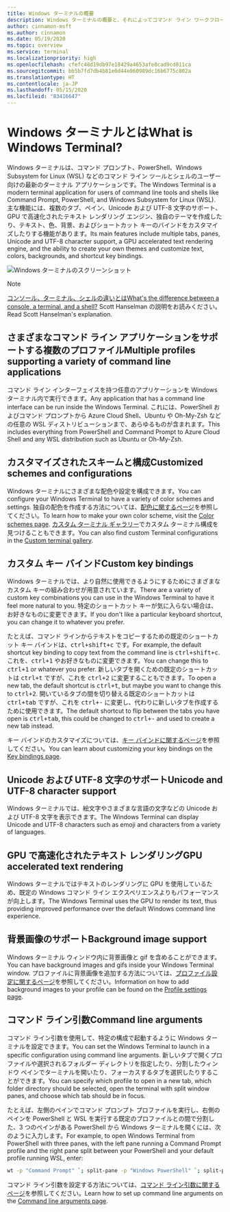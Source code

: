```yaml
---
title: Windows ターミナルの概要
description: Windows ターミナルの概要と、それによってコマンド ライン ワークフローを改善する方法について説明します。
author: cinnamon-msft
ms.author: cinnamon
ms.date: 05/19/2020
ms.topic: overview
ms.service: terminal
ms.localizationpriority: high
ms.openlocfilehash: cfefc48d19db97e18429a4653afe8cad9cd811ca
ms.sourcegitcommit: bb5b7fd7db4b81e0d44e060989dc16b6775c802a
ms.translationtype: HT
ms.contentlocale: ja-JP
ms.lasthandoff: 05/15/2020
ms.locfileid: "83416647"
---
```

# <a name="what-is-windows-terminal"></a><span data-ttu-id="e4eee-103">Windows ターミナルとは</span><span class="sxs-lookup"><span data-stu-id="e4eee-103">What is Windows Terminal?</span></span>

<span data-ttu-id="e4eee-104">Windows ターミナルは、コマンド プロンプト、PowerShell、Windows Subsystem for Linux (WSL) などのコマンド ライン ツールとシェルのユーザー向けの最新のターミナル アプリケーションです。</span><span class="sxs-lookup"><span data-stu-id="e4eee-104">The Windows Terminal is a modern terminal application for users of command line tools and shells like Command Prompt, PowerShell, and Windows Subsystem for Linux (WSL).</span></span> <span data-ttu-id="e4eee-105">主な機能には、複数のタブ、ペイン、Unicode および UTF-8 文字のサポート、GPU で高速化されたテキスト レンダリング エンジン、独自のテーマを作成したり、テキスト、色、背景、およびショートカット キーのバインドをカスタマイズしたりする機能があります。</span><span class="sxs-lookup"><span data-stu-id="e4eee-105">Its main features include multiple tabs, panes, Unicode and UTF-8 character support, a GPU accelerated text rendering engine, and the ability to create your own themes and customize text, colors, backgrounds, and shortcut key bindings.</span></span>

![Windows ターミナルのスクリーンショット](./images/overview.png)

> [!NOTE]
> [<span data-ttu-id="e4eee-107">コンソール、ターミナル、シェルの違いとは</span><span class="sxs-lookup"><span data-stu-id="e4eee-107">What's the difference between a console, a terminal, and a shell?</span></span>](https://www.hanselman.com/blog/WhatsTheDifferenceBetweenAConsoleATerminalAndAShell.aspx) <span data-ttu-id="e4eee-108">Scott Hanselman の説明をお読みください。</span><span class="sxs-lookup"><span data-stu-id="e4eee-108">Read Scott Hanselman's explanation.</span></span>

## <a name="multiple-profiles-supporting-a-variety-of-command-line-applications"></a><span data-ttu-id="e4eee-109">さまざまなコマンド ライン アプリケーションをサポートする複数のプロファイル</span><span class="sxs-lookup"><span data-stu-id="e4eee-109">Multiple profiles supporting a variety of command line applications</span></span>

<span data-ttu-id="e4eee-110">コマンド ライン インターフェイスを持つ任意のアプリケーションを Windows ターミナル内で実行できます。</span><span class="sxs-lookup"><span data-stu-id="e4eee-110">Any application that has a command line interface can be run inside the Windows Terminal.</span></span> <span data-ttu-id="e4eee-111">これには、PowerShell およびコマンド プロンプトから Azure Cloud Shell、Ubuntu や Oh-My-Zsh などの任意の WSL ディストリビューションまで、あらゆるものが含まれます。</span><span class="sxs-lookup"><span data-stu-id="e4eee-111">This includes everything from PowerShell and Command Prompt to Azure Cloud Shell and any WSL distribution such as Ubuntu or Oh-My-Zsh.</span></span>

## <a name="customized-schemes-and-configurations"></a><span data-ttu-id="e4eee-112">カスタマイズされたスキームと構成</span><span class="sxs-lookup"><span data-stu-id="e4eee-112">Customized schemes and configurations</span></span>

<span data-ttu-id="e4eee-113">Windows ターミナルにさまざまな配色や設定を構成できます。</span><span class="sxs-lookup"><span data-stu-id="e4eee-113">You can configure your Windows Terminal to have a variety of color schemes and settings.</span></span> <span data-ttu-id="e4eee-114">独自の配色を作成する方法については、[配色に関するページ](./customize-settings/color-schemes.md)を参照してください。</span><span class="sxs-lookup"><span data-stu-id="e4eee-114">To learn how to make your own color scheme, visit the [Color schemes page](./customize-settings/color-schemes.md).</span></span> <span data-ttu-id="e4eee-115">[カスタム ターミナル ギャラリー](./custom-terminal-gallery/powerline-in-powershell.md)でカスタム ターミナル構成を見つけることもできます。</span><span class="sxs-lookup"><span data-stu-id="e4eee-115">You can also find custom Terminal configurations in the [Custom terminal gallery](./custom-terminal-gallery/powerline-in-powershell.md).</span></span>

## <a name="custom-key-bindings"></a><span data-ttu-id="e4eee-116">カスタム キー バインド</span><span class="sxs-lookup"><span data-stu-id="e4eee-116">Custom key bindings</span></span>

<span data-ttu-id="e4eee-117">Windows ターミナルでは、より自然に使用できるようにするためにさまざまなカスタム キーの組み合わせが用意されています。</span><span class="sxs-lookup"><span data-stu-id="e4eee-117">There are a variety of custom key combinations you can use in the Windows Terminal to have it feel more natural to you.</span></span> <span data-ttu-id="e4eee-118">特定のショートカット キーが気に入らない場合は、お好きなものに変更できます。</span><span class="sxs-lookup"><span data-stu-id="e4eee-118">If you don't like a particular keyboard shortcut, you can change it to whatever you prefer.</span></span>

<span data-ttu-id="e4eee-119">たとえば、コマンド ラインからテキストをコピーするための既定のショートカット キー バインドは、<kbd>ctrl+shift+c</kbd> です。</span><span class="sxs-lookup"><span data-stu-id="e4eee-119">For example, the default shortcut key binding to copy text from the command line is <kbd>ctrl+shift+c</kbd>.</span></span> <span data-ttu-id="e4eee-120">これを、<kbd>ctrl+1</kbd> やお好きなものに変更できます。</span><span class="sxs-lookup"><span data-stu-id="e4eee-120">You can change this to <kbd>ctrl+1</kbd> or whatever you prefer.</span></span> <span data-ttu-id="e4eee-121">新しいタブを開くための既定のショートカットは <kbd>ctrl+t</kbd> ですが、これを <kbd>ctrl+2</kbd> に変更することもできます。</span><span class="sxs-lookup"><span data-stu-id="e4eee-121">To open a new tab, the default shortcut is <kbd>ctrl+t</kbd>, but maybe you want to change this to <kbd>ctrl+2</kbd>.</span></span> <span data-ttu-id="e4eee-122">開いているタブの間を切り替える既定のショートカットは <kbd>ctrl+tab</kbd> ですが、これを <kbd>ctrl+-</kbd> に変更し、代わりに新しいタブを作成するために使用できます。</span><span class="sxs-lookup"><span data-stu-id="e4eee-122">The default shortcut to flip between the tabs you have open is <kbd>ctrl+tab</kbd>, this could be changed to <kbd>ctrl+-</kbd> and used to create a new tab instead.</span></span>

<span data-ttu-id="e4eee-123">キー バインドのカスタマイズについては、[キー バインドに関するページ](./customize-settings/key-bindings.md)を参照してください。</span><span class="sxs-lookup"><span data-stu-id="e4eee-123">You can learn about customizing your key bindings on the [Key bindings page](./customize-settings/key-bindings.md).</span></span>

## <a name="unicode-and-utf-8-character-support"></a><span data-ttu-id="e4eee-124">Unicode および UTF-8 文字のサポート</span><span class="sxs-lookup"><span data-stu-id="e4eee-124">Unicode and UTF-8 character support</span></span>

<span data-ttu-id="e4eee-125">Windows ターミナルでは、絵文字やさまざまな言語の文字などの Unicode および UTF-8 文字を表示できます。</span><span class="sxs-lookup"><span data-stu-id="e4eee-125">The Windows Terminal can display Unicode and UTF-8 characters such as emoji and characters from a variety of languages.</span></span>

## <a name="gpu-accelerated-text-rendering"></a><span data-ttu-id="e4eee-126">GPU で高速化されたテキスト レンダリング</span><span class="sxs-lookup"><span data-stu-id="e4eee-126">GPU accelerated text rendering</span></span>

<span data-ttu-id="e4eee-127">Windows ターミナルではテキストのレンダリングに GPU を使用しているため、既定の Windows コマンド ライン エクスペリエンスよりもパフォーマンスが向上します。</span><span class="sxs-lookup"><span data-stu-id="e4eee-127">The Windows Terminal uses the GPU to render its text, thus providing improved performance over the default Windows command line experience.</span></span>

## <a name="background-image-support"></a><span data-ttu-id="e4eee-128">背景画像のサポート</span><span class="sxs-lookup"><span data-stu-id="e4eee-128">Background image support</span></span>

<span data-ttu-id="e4eee-129">Windows ターミナル ウィンドウ内に背景画像と gif を含めることができます。</span><span class="sxs-lookup"><span data-stu-id="e4eee-129">You can have background images and gifs inside your Windows Terminal window.</span></span> <span data-ttu-id="e4eee-130">プロファイルに背景画像を追加する方法については、[プロファイル設定に関するページ](./customize-settings/profile-settings.md#background-image-settings)を参照してください。</span><span class="sxs-lookup"><span data-stu-id="e4eee-130">Information on how to add background images to your profile can be found on the [Profile settings page](./customize-settings/profile-settings.md#background-image-settings).</span></span>

## <a name="command-line-arguments"></a><span data-ttu-id="e4eee-131">コマンド ライン引数</span><span class="sxs-lookup"><span data-stu-id="e4eee-131">Command line arguments</span></span>

<span data-ttu-id="e4eee-132">コマンド ライン引数を使用して、特定の構成で起動するように Windows ターミナルを設定できます。</span><span class="sxs-lookup"><span data-stu-id="e4eee-132">You can set the Windows Terminal to launch in a specific configuration using command line arguments.</span></span> <span data-ttu-id="e4eee-133">新しいタブで開くプロファイルや選択されるフォルダー ディレクトリを指定したり、分割したウィンドウ ペインでターミナルを開いたり、フォーカスするタブを選択したりすることができます。</span><span class="sxs-lookup"><span data-stu-id="e4eee-133">You can specify which profile to open in a new tab, which folder directory should be selected, open the terminal with split window panes, and choose which tab should be in focus.</span></span>

<span data-ttu-id="e4eee-134">たとえば、左側のペインでコマンド プロンプト プロファイルを実行し、右側のペインを PowerShell と WSL を実行する既定のプロファイルとの間で分割した、3 つのペインがある PowerShell から Windows ターミナルを開くには、次のように入力します。</span><span class="sxs-lookup"><span data-stu-id="e4eee-134">For example, to open Windows Terminal from PowerShell with three panes, with the left pane running a Command Prompt profile and the right pane split between your PowerShell and your default profile running WSL, enter:</span></span>

```bash
wt -p "Command Prompt" `; split-pane -p "Windows PowerShell" `; split-pane -H wsl.exe
```

<span data-ttu-id="e4eee-135">コマンド ライン引数を設定する方法については、[コマンド ライン引数に関するページ](./command-line-arguments.md)を参照してください。</span><span class="sxs-lookup"><span data-stu-id="e4eee-135">Learn how to set up command line arguments on the [Command line arguments page](./command-line-arguments.md).</span></span>

